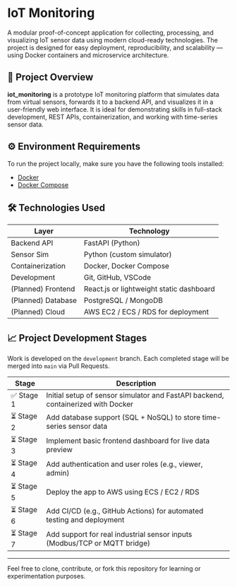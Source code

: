 # IoT Monitoring

A modular proof-of-concept application for collecting, processing, and visualizing IoT sensor data using modern cloud-ready technologies. The project is designed for easy deployment, reproducibility, and scalability — using Docker containers and microservice architecture.

## 🚀 Project Overview

**iot_monitoring** is a prototype IoT monitoring platform that simulates data from virtual sensors, forwards it to a backend API, and visualizes it in a user-friendly web interface. It is ideal for demonstrating skills in full-stack development, REST APIs, containerization, and working with time-series sensor data.

## ⚙️ Environment Requirements

To run the project locally, make sure you have the following tools installed:

- [Docker](https://www.docker.com/products/docker-desktop)
- [Docker Compose](https://docs.docker.com/compose/install/)

## 🛠️ Technologies Used

| Layer       | Technology        |
|-------------|-------------------|
| Backend API | FastAPI (Python)  |
| Sensor Sim  | Python (custom simulator) |
| Containerization | Docker, Docker Compose |
| Development | Git, GitHub, VSCode |
| (Planned) Frontend | React.js or lightweight static dashboard |
| (Planned) Database | PostgreSQL / MongoDB |
| (Planned) Cloud | AWS EC2 / ECS / RDS for deployment |

## 📈 Project Development Stages

Work is developed on the `development` branch. Each completed stage will be merged into `main` via Pull Requests.

| Stage | Description |
|-------|-------------|
| ✅ Stage 1 | Initial setup of sensor simulator and FastAPI backend, containerized with Docker |
| ⏳ Stage 2 | Add database support (SQL + NoSQL) to store time-series sensor data |
| ⏳ Stage 3 | Implement basic frontend dashboard for live data preview |
| ⏳ Stage 4 | Add authentication and user roles (e.g., viewer, admin) |
| ⏳ Stage 5 | Deploy the app to AWS using ECS / EC2 / RDS |
| ⏳ Stage 6 | Add CI/CD (e.g., GitHub Actions) for automated testing and deployment |
| ⏳ Stage 7 | Add support for real industrial sensor inputs (Modbus/TCP or MQTT bridge) |

---

Feel free to clone, contribute, or fork this repository for learning or experimentation purposes.
